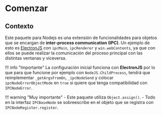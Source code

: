 # Comenzar

## Contexto
Este paquete para Nodejs es una extensión de funcionalidades para objetos
que se encargan de **inter-process communication (IPC)**. Un ejemplo de esto
es [ElectronJS](https://electronjs.org) con `ipcMain`, `ipcRenderer` y
`win.webContents`, ya que con ellos se puede realizar la comunicación del proceso
principal con las distintas ventanas y viceversa.

!!! info "Importante"
    La configuración inicial funciona con **ElectronJS** por lo que
    para que funcione por ejemplo con `NodeJS.ChildProcess`, tendrá
    que reimplementar `_getArgsFromOn`, `_ipcNodeSend` y colocar
    `ipcNodeErrorObjectMode` en `true` si quiere que tenga compatibilidad
    con `IPCNodeError`.

!!! warning "Muy importante"
    - Este paquete utiliza `Object.assign()`.
    - Todo en la interfaz `IPCBaseNode` se sobreescribe en el objeto
    que se registra con `IPCNodeRegister.register`.
